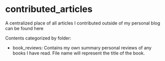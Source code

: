 # contributed_articles
A centralized place of all articles I contributed outside of my personal blog can be found here

Contents categorized by folder:
- book_reviews: Contains my own summary personal reviews of any books I have read. File name will represent the title of the book.
